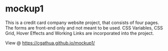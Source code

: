 # mockup1
 This is a credit card company website project, that consists of four pages. The forms are front-end only and not meant to be used. CSS Variables, CSS Grid, Hover Effects and Working Links are incorporated into the project.

 View @ https://cgathua.github.io/mockup1/
